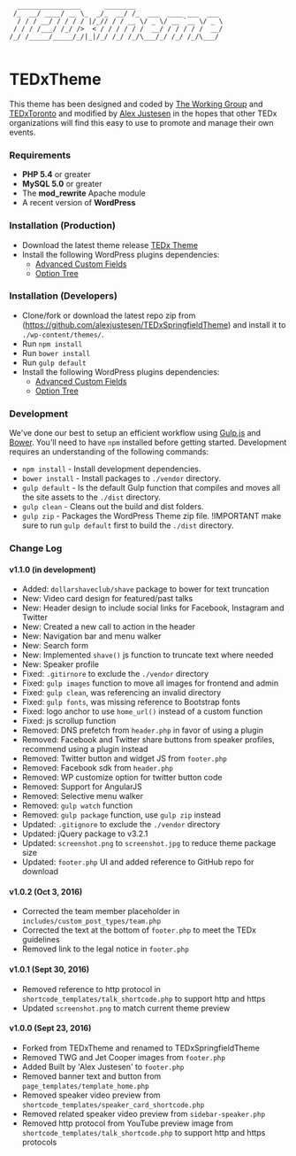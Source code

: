 ```
  ________________      ________                      
 /_  __/ ____/ __ \_  _/_  __/ /_  ___  ____ ___  ___ 
  / / / __/ / / / / |/_// / / __ \/ _ \/ __ `__ \/ _ \
 / / / /___/ /_/ />  < / / / / / /  __/ / / / / /  __/
/_/ /_____/_____/_/|_|/_/ /_/ /_/\___/_/ /_/ /_/\___/ 
                                                      
```

# TEDxTheme

This theme has been designed and coded by [The Working Group](http://twg.ca) and [TEDxToronto](http://www.tedxtoronto.com) and modified by [Alex Justesen](http://alexjustesen.com) in the hopes that other TEDx organizations will find this easy to use to promote and manage their own events.

### Requirements

* **PHP 5.4** or greater
* **MySQL 5.0** or greater
* The **mod_rewrite** Apache module
* A recent version of **WordPress**

### Installation (Production)
* Download the latest theme release [TEDx Theme](https://github.com/alexjustesen/TEDxSpringfieldTheme/releases)
* Install the following WordPress plugins dependencies:
    * [Advanced Custom Fields](http://www.advancedcustomfields.com/)
    * [Option Tree](https://wordpress.org/plugins/option-tree/)

### Installation (Developers)

* Clone/fork or download the latest repo zip from (https://github.com/alexjustesen/TEDxSpringfieldTheme) and install it to `./wp-content/themes/`.
* Run `npm install`
* Run `bower install`
* Run `gulp default`
* Install the following WordPress plugins dependencies:
    * [Advanced Custom Fields](http://www.advancedcustomfields.com/)
    * [Option Tree](https://wordpress.org/plugins/option-tree/)


### Development

We've done our best to setup an efficient workflow using [Gulp.js](http://gulpjs.com/) and [Bower](http://bower.io/). You'll need to have `npm` installed before getting started. Development requires an understanding of the following commands:

* `npm install` - Install development dependencies.
* `bower install` - Install packages to `./vendor` directory.
* `gulp default` - Is the default Gulp function that compiles and moves all the site assets to the `./dist` directory.
* `gulp clean` - Cleans out the build and dist folders.
* `gulp zip` - Packages the WordPress Theme zip file. !IMPORTANT make sure to run `gulp default` first to build the `./dist` directory.


### Change Log

#### v1.1.0 (in development)
- Added: `dollarshaveclub/shave` package to bower for text truncation
- New: Video card design for featured/past talks
- New: Header design to include social links for Facebook, Instagram and Twitter
- New: Created a new call to action in the header
- New: Navigation bar and menu walker
- New: Search form
- New: Implemented `shave()` js function to truncate text where needed
- New: Speaker profile
- Fixed: `.gitirnore` to exclude the `./vendor` directory
- Fixed: `gulp images` function to move all images for frontend and admin
- Fixed: `gulp clean`, was referencing an invalid directory
- Fixed: `gulp fonts`, was missing reference to Bootstrap fonts
- Fixed: logo anchor to use `home_url()` instead of a custom function
- Fixed: js scrollup function
- Removed: DNS prefetch from `header.php` in favor of using a plugin
- Removed: Facebook and Twitter share buttons from speaker profiles, recommend using a plugin instead
- Removed: Twitter button and widget JS from `footer.php`
- Removed: Facebook sdk from `header.php`
- Removed: WP customize option for twitter button code
- Removed: Support for AngularJS
- Removed: Selective menu walker
- Removed: `gulp watch` function
- Removed: `gulp package` function, use `gulp zip` instead
- Updated: `.gitignore` to exclude the `./vendor` directory
- Updated: jQuery package to v3.2.1
- Updated: `screenshot.png` to `screenshot.jpg` to reduce theme package size
- Updated: `footer.php` UI and added reference to GitHub repo for download

#### v1.0.2 (Oct 3, 2016)
- Corrected the team member placeholder in `includes/custom_post_types/team.php`
- Corrected the text at the bottom of `footer.php` to meet the TEDx guidelines
- Removed link to the legal notice in `footer.php`

#### v1.0.1 (Sept 30, 2016)
- Removed reference to http protocol in `shortcode_templates/talk_shortcode.php` to support http and https
- Updated `screenshot.png` to match current theme preview

#### v1.0.0 (Sept 23, 2016)
- Forked from TEDxTheme and renamed to TEDxSpringfieldTheme
- Removed TWG and Jet Cooper images from `footer.php`
- Added Built by 'Alex Justesen' to `footer.php`
- Removed banner text and button from `page_templates/template_home.php`
- Removed speaker video preview from `shortcode_templates/speaker_card_shortcode.php`
- Removed related speaker video preview from `sidebar-speaker.php`
- Removed http protocol from YouTube preview image from `shortcode_templates/talk_shortcode.php` to support http and https protocols